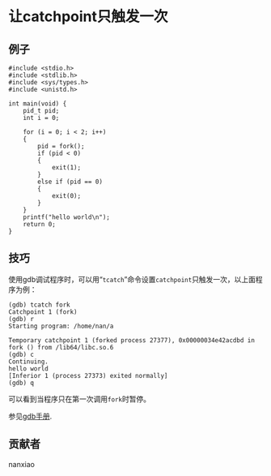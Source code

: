 # 让catchpoint只触发一次
## 例子
	#include <stdio.h>
	#include <stdlib.h>
	#include <sys/types.h>
	#include <unistd.h>
	
	int main(void) {
	    pid_t pid;
	    int i = 0;
	
	    for (i = 0; i < 2; i++)
	    {
		    pid = fork();
		    if (pid < 0)
		    {
		        exit(1);
		    }
		    else if (pid == 0)
		    {
		        exit(0);
		    }
	    }
	    printf("hello world\n");
	    return 0;
	}

## 技巧
使用gdb调试程序时，可以用“`tcatch`”命令设置`catchpoint`只触发一次，以上面程序为例：  

	(gdb) tcatch fork
	Catchpoint 1 (fork)
	(gdb) r
	Starting program: /home/nan/a
	
	Temporary catchpoint 1 (forked process 27377), 0x00000034e42acdbd in fork () from /lib64/libc.so.6
	(gdb) c
	Continuing.
	hello world
	[Inferior 1 (process 27373) exited normally]
	(gdb) q

可以看到当程序只在第一次调用`fork`时暂停。  

参见[gdb手册](https://sourceware.org/gdb/onlinedocs/gdb/Set-Catchpoints.html).

## 贡献者

nanxiao
